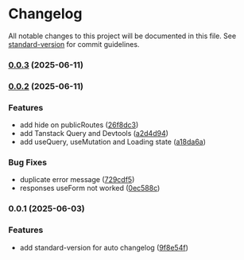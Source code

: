# Changelog

All notable changes to this project will be documented in this file. See [standard-version](https://github.com/conventional-changelog/standard-version) for commit guidelines.

### [0.0.3](https://github.com/LuminaryLuna06/form-builder/compare/v0.0.2...v0.0.3) (2025-06-11)

### [0.0.2](https://github.com/LuminaryLuna06/form-builder/compare/v0.0.1...v0.0.2) (2025-06-11)


### Features

* add hide on publicRoutes ([26f8dc3](https://github.com/LuminaryLuna06/form-builder/commit/26f8dc34e1eabff1607147b918e22c5550805c59))
* add Tanstack Query and Devtools ([a2d4d94](https://github.com/LuminaryLuna06/form-builder/commit/a2d4d94103be7356a1008a755df249957f364608))
* add useQuery, useMutation and Loading state ([a18da6a](https://github.com/LuminaryLuna06/form-builder/commit/a18da6ad033640f72bc1de2ff6fa884c0bd84cc9))


### Bug Fixes

* duplicate error message ([729cdf5](https://github.com/LuminaryLuna06/form-builder/commit/729cdf5bb0456c0af559907c9ca464755309b19c))
* responses useForm not worked ([0ec588c](https://github.com/LuminaryLuna06/form-builder/commit/0ec588ce37f8dd7dedf97d9d4730d4f9ce1a4b0e))

### 0.0.1 (2025-06-03)


### Features

* add standard-version for auto changelog ([9f8e54f](https://github.com/LuminaryLuna06/form-builder/commit/9f8e54f0010d4fe02af30d629c1c64e358912b48))
